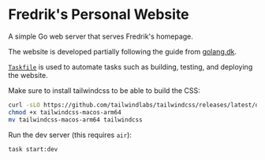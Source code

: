 # Fredrik's Personal Website

A simple Go web server that serves Fredrik's homepage.

The website is developed partially following the guide from [golang.dk](https://golang.dk/).

[`Taskfile`](https://taskfile.dev/) is used to automate tasks such as building, testing, and deploying the website.

Make sure to install tailwindcss to be able to build the CSS:

```bash
curl -sLO https://github.com/tailwindlabs/tailwindcss/releases/latest/download/tailwindcss-macos-arm64
chmod +x tailwindcss-macos-arm64
mv tailwindcss-macos-arm64 tailwindcss
```

Run the dev server (this requires `air`):

```bash
task start:dev
```
